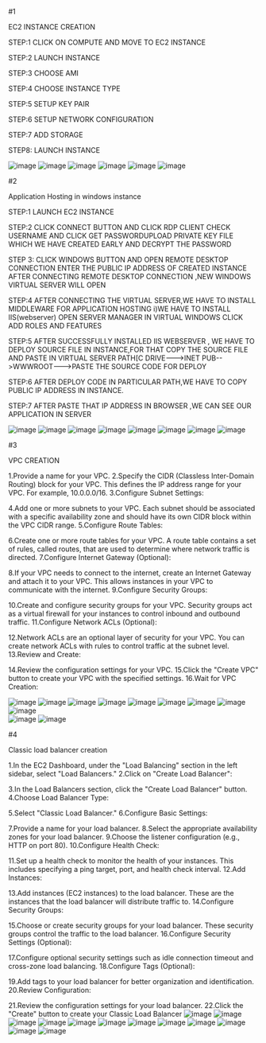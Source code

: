  #1 
 
EC2 INSTANCE CREATION

STEP:1 CLICK ON COMPUTE AND MOVE TO EC2 INSTANCE

STEP:2 LAUNCH INSTANCE

STEP:3 CHOOSE AMI 

STEP:4 CHOOSE INSTANCE TYPE

STEP:5 SETUP KEY PAIR 

STEP:6 SETUP NETWORK CONFIGURATION

STEP:7 ADD STORAGE

STEP8: LAUNCH INSTANCE 

![image](https://github.com/Harikrishna2699/aws-handson/assets/73926065/02204229-e40b-4657-ae7e-c3cd6f1b2535)
![image](https://github.com/Harikrishna2699/aws-handson/assets/73926065/a1fda8f6-b27e-43c1-8034-93d7a9ce7874)
![image](https://github.com/Harikrishna2699/aws-handson/assets/73926065/57b05c66-2714-4dfc-a404-f79e73556281)
![image](https://github.com/Harikrishna2699/aws-handson/assets/73926065/4e62847a-4fe5-429a-b47d-bfb8f56d1f2c)
![image](https://github.com/Harikrishna2699/aws-handson/assets/73926065/4dd5ea68-8d80-4901-84e0-0063b5aa3e84)
![image](https://github.com/Harikrishna2699/aws-handson/assets/73926065/8615b992-84c3-40d6-9a8e-49856f654544)



#2

Application Hosting in windows instance

STEP:1 LAUNCH EC2 INSTANCE

STEP:2 CLICK CONNECT BUTTON AND CLICK RDP CLIENT
 CHECK USERNAME AND CLICK GET PASSWORDUPLOAD PRIVATE KEY FILE WHICH WE HAVE CREATED EARLY AND DECRYPT THE PASSWORD

STEP 3: CLICK WINDOWS BUTTON AND OPEN REMOTE DESKTOP CONNECTION
ENTER THE PUBLIC IP ADDRESS OF CREATED INSTANCE
AFTER CONNECTING REMOTE DESKTOP CONNECTION ,NEW WINDOWS VIRTUAL SERVER WILL OPEN

STEP:4
AFTER CONNECTING THE VIRTUAL SERVER,WE HAVE TO INSTALL MIDDLEWARE FOR APPLICATION HOSTING
i)WE HAVE TO INSTALL IIS(webserver)
OPEN SERVER MANAGER IN VIRTUAL WINDOWS
CLICK ADD ROLES AND FEATURES

STEP:5
AFTER SUCCESSFULLY INSTALLED IIS WEBSERVER , WE HAVE TO DEPLOY SOURCE FILE IN INSTANCE,FOR THAT
COPY THE SOURCE FILE AND PASTE IN VIRTUAL SERVER 
PATH[C DRIVE--->INET PUB-->WWWROOT--->PASTE THE SOURCE CODE FOR DEPLOY

STEP:6
AFTER DEPLOY CODE IN PARTICULAR PATH,WE HAVE TO COPY PUBLIC IP ADDRESS IN INSTANCE.

STEP:7 AFTER PASTE THAT IP ADDRESS IN BROWSER ,WE CAN SEE OUR APPLICATION IN SERVER

![image](https://github.com/Harikrishna2699/aws-handson/assets/73926065/49711fc1-05a3-442e-850e-136f8d191a41)
![image](https://github.com/Harikrishna2699/aws-handson/assets/73926065/7452a6dc-bcdc-4c23-8bed-baf29e49f930)
![image](https://github.com/Harikrishna2699/aws-handson/assets/73926065/beb2895d-e795-46d2-8e97-5b414042ec9b)
![image](https://github.com/Harikrishna2699/aws-handson/assets/73926065/6607e73d-92a8-4fa0-a2ed-d990f8ad1b41)
![image](https://github.com/Harikrishna2699/aws-handson/assets/73926065/10a6e05d-4b93-49d9-a237-7bf7e368075a)
![image](https://github.com/Harikrishna2699/aws-handson/assets/73926065/40ff2348-4170-48d5-aa25-b13203728c65)
![image](https://github.com/Harikrishna2699/aws-handson/assets/73926065/be571749-050d-4500-865a-62728a45e608)
![image](https://github.com/Harikrishna2699/aws-handson/assets/73926065/b67aac88-b041-4066-aeca-0fc1fcaf58b9)

#3

VPC CREATION


1.Provide a name for your VPC.
2.Specify the CIDR (Classless Inter-Domain Routing) block for your VPC. This defines the IP address range for your VPC. For example, 10.0.0.0/16.
3.Configure Subnet Settings:

4.Add one or more subnets to your VPC. Each subnet should be associated with a specific availability zone and should have its own CIDR block within the VPC CIDR range.
5.Configure Route Tables:

6.Create one or more route tables for your VPC. A route table contains a set of rules, called routes, that are used to determine where network traffic is directed.
7.Configure Internet Gateway (Optional):

8.If your VPC needs to connect to the internet, create an Internet Gateway and attach it to your VPC. This allows instances in your VPC to communicate with the internet.
9.Configure Security Groups:

10.Create and configure security groups for your VPC. Security groups act as a virtual firewall for your instances to control inbound and outbound traffic.
11.Configure Network ACLs (Optional):

12.Network ACLs are an optional layer of security for your VPC. You can create network ACLs with rules to control traffic at the subnet level.
13.Review and Create:

14.Review the configuration settings for your VPC.
15.Click the "Create VPC" button to create your VPC with the specified settings.
16.Wait for VPC Creation:

![image](https://github.com/Harikrishna2699/aws-handson/assets/73926065/1eb06d36-6eb6-4047-b66d-186993828b41)
![image](https://github.com/Harikrishna2699/aws-handson/assets/73926065/1a42bfd8-8182-4dad-918b-390238e0ba15)
![image](https://github.com/Harikrishna2699/aws-handson/assets/73926065/4480788d-a4c3-4483-8bc0-561905ba5404)
![image](https://github.com/Harikrishna2699/aws-handson/assets/73926065/1d444944-a762-48bd-8ca2-014dce09b456)
![image](https://github.com/Harikrishna2699/aws-handson/assets/73926065/5ea73669-cd42-467f-bf56-c59d7b330085)
![image](https://github.com/Harikrishna2699/aws-handson/assets/73926065/f59f1396-c032-4f47-baa6-851b980dfb01)
![image](https://github.com/Harikrishna2699/aws-handson/assets/73926065/2957f8f0-1853-4129-924e-6c4f0e4bf56c)
![image](https://github.com/Harikrishna2699/aws-handson/assets/73926065/1320a94a-446b-4ac5-982c-b32591c0443c)
![image](https://github.com/Harikrishna2699/aws-handson/assets/73926065/fbfb2c19-9e6b-4a38-bb93-2ef168dc37a9)  
![image](https://github.com/Harikrishna2699/aws-handson/assets/73926065/8292c580-418e-4680-8a7c-216620191437)
![image](https://github.com/Harikrishna2699/aws-handson/assets/73926065/7da11d9d-10fd-4e50-acd4-19e06fbf7ae6)

#4

Classic load balancer creation


1.In the EC2 Dashboard, under the "Load Balancing" section in the left sidebar, select "Load Balancers."
2.Click on "Create Load Balancer":

3.In the Load Balancers section, click the "Create Load Balancer" button.
4.Choose Load Balancer Type:

5.Select "Classic Load Balancer."
6.Configure Basic Settings:

7.Provide a name for your load balancer.
8.Select the appropriate availability zones for your load balancer.
9.Choose the listener configuration (e.g., HTTP on port 80).
10.Configure Health Check:

11.Set up a health check to monitor the health of your instances. This includes specifying a ping target, port, and health check interval.
12.Add Instances:

13.Add instances (EC2 instances) to the load balancer. These are the instances that the load balancer will distribute traffic to.
14.Configure Security Groups:

15.Choose or create security groups for your load balancer. These security groups control the traffic to the load balancer.
16.Configure Security Settings (Optional):

17.Configure optional security settings such as idle connection timeout and cross-zone load balancing.
18.Configure Tags (Optional):

19.Add tags to your load balancer for better organization and identification.
20.Review Configuration:

21.Review the configuration settings for your load balancer.
22.Click the "Create" button to create your Classic Load Balancer
![image](https://github.com/Harikrishna2699/aws-handson/assets/73926065/2df1cb28-a34b-4a86-8073-f52a9d4f2a8e)
![image](https://github.com/Harikrishna2699/aws-handson/assets/73926065/e59cea69-cdb9-43bc-931d-cc311f45d629)
![image](https://github.com/Harikrishna2699/aws-handson/assets/73926065/230c0e87-3cdb-4699-8f0c-e5b03e82fd11)
![image](https://github.com/Harikrishna2699/aws-handson/assets/73926065/f6dd1309-6ca0-451d-9f78-ad9089f00bb8)
![image](https://github.com/Harikrishna2699/aws-handson/assets/73926065/1b7bcd6e-b412-49c9-aa75-1b1a902905ea)
![image](https://github.com/Harikrishna2699/aws-handson/assets/73926065/ece0467d-8003-4302-9649-259ea4f24a0a)
![image](https://github.com/Harikrishna2699/aws-handson/assets/73926065/4cafab04-9096-4857-8c8c-751aed88a2a1)
![image](https://github.com/Harikrishna2699/aws-handson/assets/73926065/d97e644d-b33c-4c82-93a3-050ad2788264)
![image](https://github.com/Harikrishna2699/aws-handson/assets/73926065/b8926197-8a02-461c-900e-96b71d0f0b11)
![image](https://github.com/Harikrishna2699/aws-handson/assets/73926065/0f5f7620-15d5-41e8-b45f-ec26c8935954)
![image](https://github.com/Harikrishna2699/aws-handson/assets/73926065/c08b53e9-ab4a-460e-9440-2d6bb970c361)
![image](https://github.com/Harikrishna2699/aws-handson/assets/73926065/dd279288-d4bb-40f8-8e89-1403ea6426ef)













